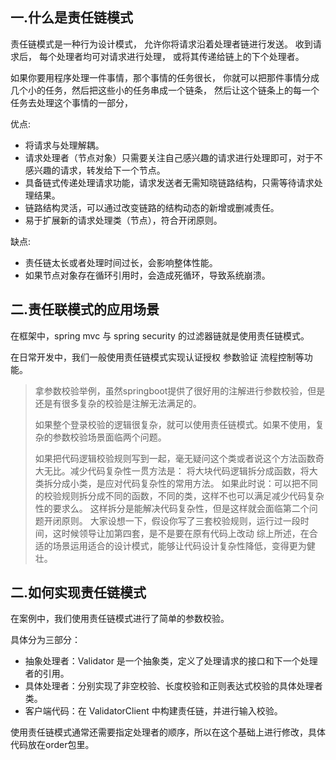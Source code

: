 ## 一.什么是责任链模式

责任链模式是一种行为设计模式， 允许你将请求沿着处理者链进行发送。 
收到请求后， 每个处理者均可对请求进行处理， 或将其传递给链上的下个处理者。

如果你要用程序处理一件事情，那个事情的任务很长，
你就可以把那件事情分成几个小的任务，然后把这些小的任务串成一个链条，
然后让这个链条上的每一个任务去处理这个事情的一部分，

优点:
* 将请求与处理解耦。
* 请求处理者（节点对象）只需要关注自己感兴趣的请求进行处理即可，对于不感兴趣的请求，转发给下一个节点。
* 具备链式传递处理请求功能，请求发送者无需知晓链路结构，只需等待请求处理结果。
* 链路结构灵活，可以通过改变链路的结构动态的新增或删减责任。
* 易于扩展新的请求处理类（节点），符合开闭原则。

缺点:
* 责任链太长或者处理时间过长，会影响整体性能。
* 如果节点对象存在循环引用时，会造成死循环，导致系统崩溃。

## 二.责任联模式的应用场景
在框架中，spring mvc 与 spring security 的过滤器链就是使用责任链模式。

在日常开发中，我们一般使用责任链模式实现认证授权 参数验证 流程控制等功能。

> 拿参数校验举例，虽然springboot提供了很好用的注解进行参数校验，但是还是有很多复杂的校验是注解无法满足的。
> 
> 如果整个登录校验的逻辑很复杂，就可以使用责任链模式。如果不使用，复杂的参数校验场景面临两个问题。
> 
> 如果把代码逻辑校验规则写到一起，毫无疑问这个类或者说这个方法函数奇大无比。减少代码复杂性一贯方法是：
> 将大块代码逻辑拆分成函数，将大类拆分成小类，是应对代码复杂性的常用方法。
> 如果此时说：可以把不同的校验规则拆分成不同的函数，不同的类，这样不也可以满足减少代码复杂性的要求么。
> 这样拆分是能解决代码复杂性，但是这样就会面临第二个问题开闭原则。
> 大家设想一下，假设你写了三套校验规则，运行过一段时间，这时候领导让加第四套，是不是要在原有代码上改动
> 综上所述，在合适的场景运用适合的设计模式，能够让代码设计复杂性降低，变得更为健壮。


## 二.如何实现责任链模式

在案例中，我们使用责任链模式进行了简单的参数校验。

具体分为三部分：
* 抽象处理者：Validator 是一个抽象类，定义了处理请求的接口和下一个处理者的引用。
* 具体处理者：分别实现了非空校验、长度校验和正则表达式校验的具体处理者类。
* 客户端代码：在 ValidatorClient 中构建责任链，并进行输入校验。

使用责任链模式通常还需要指定处理者的顺序，所以在这个基础上进行修改，具体代码放在order包里。

